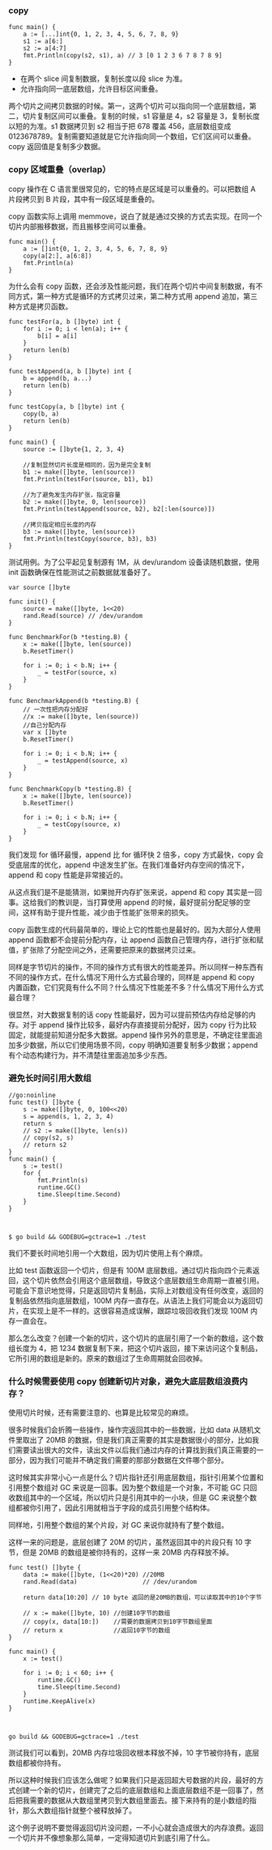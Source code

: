 ### copy

    
    
    func main() {
        a := [...]int{0, 1, 2, 3, 4, 5, 6, 7, 8, 9}
        s1 := a[6:]
        s2 := a[4:7]
        fmt.Println(copy(s2, s1), a) // 3 [0 1 2 3 6 7 8 7 8 9]
    }
    

  * 在两个 slice 间复制数据，复制长度以段 slice 为准。
  * 允许指向同一底层数组，允许目标区间重叠。

两个切片之间拷贝数据的时候。第一，这两个切片可以指向同一个底层数组，第二，切片复制区间可以重叠。复制的时候，s1 容量是 4，s2 容量是
3，复制长度以短的为准。s1 数据拷贝到 s2 相当于把 678 覆盖 456，底层数组变成
0123678789。复制需要知道就是它允许指向同一个数组，它们区间可以重叠。copy 返回值是复制多少数据。

### copy 区域重叠（overlap）

copy 操作在 C 语言里很常见的，它的特点是区域是可以重叠的。可以把数组 A 片段拷贝到 B 片段，其中有一段区域是重叠的。

copy 函数实际上调用 memmove，说白了就是通过交换的方式去实现。在同一个切片内部搬移数据，而且搬移空间可以重叠。

    
    
    func main() {
        a := []int{0, 1, 2, 3, 4, 5, 6, 7, 8, 9}
        copy(a[2:], a[6:8])
        fmt.Println(a)
    }
    

为什么会有 copy 函数，还会涉及性能问题，我们在两个切片中间复制数据，有不同方式，第一种方式是循环的方式拷贝过来，第二种方式用 append
追加，第三种方式是拷贝函数。

    
    
    func testFor(a, b []byte) int {
        for i := 0; i < len(a); i++ {
            b[i] = a[i]
        }
        return len(b)
    }
    
    func testAppend(a, b []byte) int {
        b = append(b, a...)
        return len(b)
    }
    
    func testCopy(a, b []byte) int {
        copy(b, a)
        return len(b)
    }
    
    func main() {
        source := []byte{1, 2, 3, 4}
    
        //复制显然切片长度是相同的，因为是完全复制
        b1 := make([]byte, len(source))
        fmt.Println(testFor(source, b1), b1)
    
        //为了避免发生内存扩张，指定容量
        b2 := make([]byte, 0, len(source))
        fmt.Println(testAppend(source, b2), b2[:len(source)])
    
        //拷贝指定相应长度的内存
        b3 := make([]byte, len(source))
        fmt.Println(testCopy(source, b3), b3)
    }
    

测试用例。为了公平起见复制源有 1M，从 dev/urandom 设备读随机数据，使用 init 函数确保在性能测试之前数据就准备好了。

    
    
    var source []byte
    
    func init() {
        source = make([]byte, 1<<20)
        rand.Read(source) // /dev/urandom
    }
    
    func BenchmarkFor(b *testing.B) {
        x := make([]byte, len(source))
        b.ResetTimer()
    
        for i := 0; i < b.N; i++ {
            _ = testFor(source, x)
        }
    }
    
    func BenchmarkAppend(b *testing.B) {
        // 一次性把内存分配好
        //x := make([]byte, len(source))
        //自己分配内存
        var x []byte
        b.ResetTimer()
    
        for i := 0; i < b.N; i++ {
            _ = testAppend(source, x)
        }
    }
    
    func BenchmarkCopy(b *testing.B) {
        x := make([]byte, len(source))
        b.ResetTimer()
    
        for i := 0; i < b.N; i++ {
            _ = testCopy(source, x)
        }
    }
    

我们发现 for 循环最慢，append 比 for 循环快 2 倍多，copy 方式最快，copy 会受底层库的优化，append
中途发生扩张。在我们准备好内存空间的情况下，append 和 copy 性能是非常接近的。

从这点我们是不是能猜测，如果抛开内存扩张来说，append 和 copy 其实是一回事。这给我们的教训是，当打算使用 append
的时候，最好提前分配足够的空间，这样有助于提升性能，减少由于性能扩张带来的损失。

copy 函数生成的代码最简单的，理论上它的性能也是最好的。因为大部分人使用 append 函数都不会提前分配内存，让 append
函数自己管理内存，进行扩张和赋值，扩张除了分配空间之外，还需要把原来的数据拷贝过来。

同样是字节切片的操作，不同的操作方式有很大的性能差异。所以同样一种东西有不同的操作方式，在什么情况下用什么方式最合理的，同样是 append 和 copy
内置函数，它们究竟有什么不同？什么情况下性能差不多？什么情况下用什么方式最合理？

很显然，对大数据复制的话 copy 性能最好，因为可以提前预估内存给足够的内存。对于 append 操作比较多，最好内存直接提前分配好，因为 copy
行为比较固定，就能提前知道分配多大数据。append 操作另外的意思是，不确定往里面追加多少数据，所以它们使用场景不同，copy
明确知道要复制多少数据；append 有个动态构建行为，并不清楚往里面追加多少东西。

### 避免长时间引用大数组

    
    
    //go:noinline
    func test() []byte {
        s := make([]byte, 0, 100<<20)
        s = append(s, 1, 2, 3, 4)
        return s
        // s2 := make([]byte, len(s))
        // copy(s2, s)
        // return s2
    }
    func main() {
        s := test()
        for {
            fmt.Println(s)
            runtime.GC()
            time.Sleep(time.Second)
        }
    }
    
    
    
    $ go build && GODEBUG=gctrace=1 ./test
    

我们不要长时间地引用一个大数组，因为切片使用上有个麻烦。

比如 test 函数返回一个切片，但是有 100M
底层数组。通过切片指向四个元素返回，这个切片依然会引用这个底层数组，导致这个底层数组生命周期一直被引用。可能会下意识地觉得，只是返回切片复制品，实际上对数组没有任何改变，返回的复制品依然指向底层数组，100M
内存一直存在。从语法上我们可能会以为返回切片，在实现上是不一样的。这很容易造成误解，跟踪垃圾回收我们发现 100M 内存一直会在。

那么怎么改变？创建一个新的切片，这个切片的底层引用了一个新的数组，这个数组长度为 4，把 1234
数据复制下来，把这个切片返回，接下来访问这个复制品，它所引用的数组是新的。原来的数组过了生命周期就会回收掉。

### 什么时候需要使用 copy 创建新切片对象，避免大底层数组浪费内存？

使用切片时候，还有需要注意的、也算是比较常见的麻烦。

很多时候我们会折腾一些操作，操作完返回其中的一些数据，比如 data 从随机文件里取出了 20MB
的数据，但是我们真正需要的其实是数据很小的部分，比如我们需要读出很大的文件，读出文件以后我们通过内存的计算找到我们真正需要的一部分，因为我们可能并不确定我们需要的那部分数据在文件哪个部分。

这时候其实非常小心一点是什么？切片指针还引用底层数组，指针引用某个位置和引用整个数组对 GC 来说是一回事。因为整个数组是一个对象，不可能 GC
只回收数组其中的一个区域，所以切片只是引用其中的一小块，但是 GC 来说整个数组都被你引用了，因此引用就相当于字段的成员引用整个结构体。

同样地，引用整个数组的某个片段，对 GC 来说你就持有了整个数组。

这样一来的问题是，底层创建了 20M 的切片，虽然返回其中的片段只有 10 字节，但是 20MB 的数组是被你持有的，这样一来 20MB 内存释放不掉。

    
    
    func test() []byte {
        data := make([]byte, (1<<20)*20) //20MB
        rand.Read(data)                  // /dev/urandom
    
        return data[10:20] // 10 byte 返回的是20MB的数组，可以读取其中的10个字节
    
        // x := make([]byte, 10) //创建10字节的数组
        // copy(x, data[10:])    //需要的数据拷贝到10字节数组里面
        // return x              //返回10字节的数组
    }
    
    func main() {
        x := test()
    
        for i := 0; i < 60; i++ {
            runtime.GC()
            time.Sleep(time.Second)
        }
        runtime.KeepAlive(x)
    }
    
    
    
    go build && GODEBUG=gctrace=1 ./test
    

测试我们可以看到，20MB 内存垃圾回收根本释放不掉，10 字节被你持有，底层数组都被你持有。

所以这种时候我们应该怎么做呢？如果我们只是返回超大号数据的片段，最好的方式创建一个新的切片，创建完了之后的底层数组和上面底层数组不是一回事了，然后把我需要的数据从大数组里拷贝到大数组里面去。接下来持有的是小数组的指针，那么大数组指针就整个被释放掉了。

这个例子说明不要觉得返回切片没问题，一不小心就会造成很大的内存浪费。返回一个切片并不像想象那么简单，一定得知道切片到底引用了什么。

